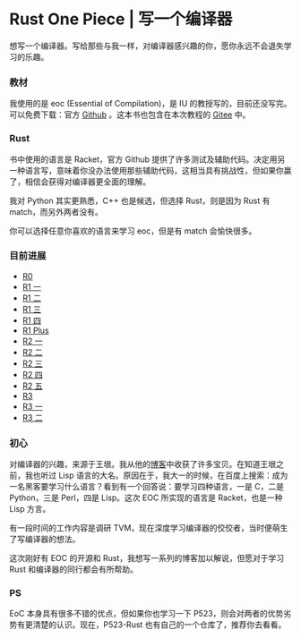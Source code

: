 # Rust One Piece | 写一个编译器

想写一个编译器。写给那些与我一样，对编译器感兴趣的你，愿你永远不会退失学习的乐趣。

### 教材

我使用的是 eoc (Essential of Compilation)，是 IU 的教授写的，目前还没写完。可以免费下载：官方 [Github](https://github.com/IUCompilerCourse/public-student-support-code) 。这本书也包含在本次教程的 [Gitee](https://gitee.com/siriusdemon/Rust-One-Piece) 中。

### Rust

书中使用的语言是 Racket，官方 Github 提供了许多测试及辅助代码。决定用另一种语言写，意味着你没办法使用那些辅助代码，这相当具有挑战性，但如果你赢了，相信会获得对编译器更全面的理解。

我对 Python 其实更熟悉，C++ 也是候选，但选择 Rust，则是因为 Rust 有 match，而另外两者没有。

你可以选择任意你喜欢的语言来学习 eoc，但是有 match 会愉快很多。


### 目前进展

+ [R0](blog/r0.md)
+ [R1 一](blog/r1.md)
+ [R1 二](blog/r1_2.md)
+ [R1 三](blog/r1_3.md)
+ [R1 四](blog/r1_4.md)
+ [R1 Plus](blog/r1plus.md)
+ [R2 一](blog/r2.md)
+ [R2 二](blog/r2_2.md)
+ [R2 三](blog/r2_3.md)
+ [R2 四](blog/r2_4.md)
+ [R2 五](blog/r2_5.md)
+ [R3](blog/r3.md)
+ [R3 一](blog/r3_1.md)
+ [R3 二](blog/r3_2.md)

### 初心

对编译器的兴趣，来源于王垠。我从他的[博客](http://www.yinwang.org/)中收获了许多宝贝。在知道王垠之前，我也听过 Lisp 语言的大名。原因在于，我大一的时候，在百度上搜索：成为一名黑客要学习什么语言？看到有一个回答说：要学习四种语言，一是 C，二是 Python，三是 Perl，四是 Lisp。这次 EOC 所实现的语言是 Racket，也是一种 Lisp 方言。

有一段时间的工作内容是调研 TVM，现在深度学习编译器的佼佼者，当时便萌生了写编译器的想法。

这次刚好有 EOC 的开源和 Rust，我想写一系列的博客加以解说，但愿对于学习 Rust 和编译器的同行都会有所帮助。

### PS

EoC 本身具有很多不错的优点，但如果你也学习一下 P523，则会对两者的优势劣势有更清楚的认识。现在，P523-Rust 也有自己的一个仓库了，推荐你去看看。